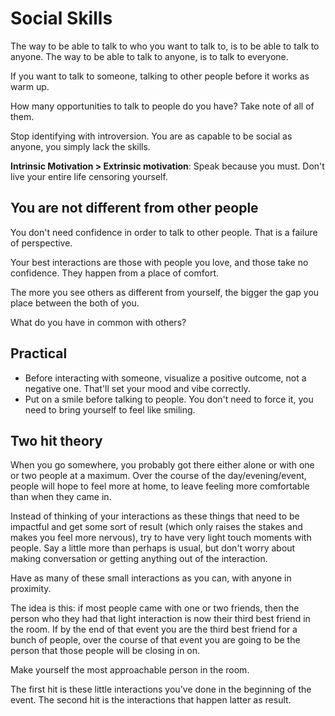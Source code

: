 # Social Skills

The way to be able to talk to who you want to talk to, is to be able to talk to anyone. The way to be able to talk to anyone, is to talk to everyone.

If you want to talk to someone, talking to other people before it works as warm up.

How many opportunities to talk to people do you have? Take note of all of them.

Stop identifying with introversion. You are as capable to be social as anyone, you simply lack the skills.

**Intrinsic Motivation > Extrinsic motivation**: Speak because you must. Don't live your entire life censoring yourself.

## You are not different from other people

You don't need confidence in order to talk to other people. That is a failure of perspective.

Your best interactions are those with people you love, and those take no confidence. They happen from a place of comfort.

The more you see others as different from yourself, the bigger the gap you place between the both of you.

What do you have in common with others?

## Practical

* Before interacting with someone, visualize a positive outcome, not a negative one. That'll set your mood and vibe correctly.
* Put on a smile before talking to people. You don't need to force it, you need to bring yourself to feel like smiling.


## Two hit theory

When you go somewhere, you probably got there either alone or with one or two people at a maximum. Over the course of the day/evening/event, people will hope to feel more at home, to leave feeling more comfortable than when they came in.

Instead of thinking of your interactions as these things that need to be impactful and get some sort of result (which only raises the stakes and makes you feel more nervous), try to have very light touch moments with people. Say a little more than perhaps is usual, but don't worry about making conversation or getting anything out of the interaction.

Have as many of these small interactions as you can, with anyone in proximity.

The idea is this: if most people came with one or two friends, then the person who they had that light interaction is now their third best friend in the room. If by the end of that event you are the third best friend for a bunch of people, over the course of that event you are going to be the person that those people will be closing in on.

Make yourself the most approachable person in the room.

The first hit is these little interactions you've done in the beginning of the event. The second hit is the interactions that happen latter as result.